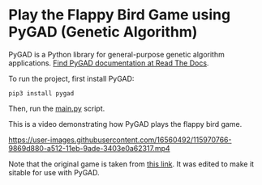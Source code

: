 # Play the Flappy Bird Game using PyGAD (Genetic Algorithm)

PyGAD is a Python library for general-purpose genetic algorithm applications. [Find PyGAD documentation at Read The Docs](https://pygad.readthedocs.io).

To run the project, first install PyGAD:

```
pip3 install pygad
```

Then, run the [main.py](main.py) script.

This is a video demonstrating how PyGAD plays the flappy bird game.


https://user-images.githubusercontent.com/16560492/115970766-9869d880-a512-11eb-9ade-3403e0a62317.mp4

Note that the original game is taken from [this link](https://codewithharry.com/videos/python-tutorials-for-absolute-beginners-122). It was edited to make it sitable for use with PyGAD.
